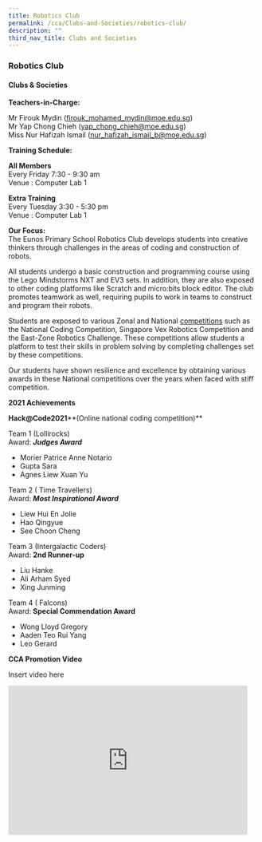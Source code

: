 ```yaml
---
title: Robotics Club
permalink: /cca/Clubs-and-Societies/robotics-club/
description: ""
third_nav_title: Clubs and Societies
---
```

### Robotics Club

#### Clubs &amp; Societies

**Teachers-in-Charge:**

Mr Firouk Mydin ([firouk\_mohamed\_mydin@moe.edu.sg](mailto:firouk_mohamed_mydin@moe.edu.sg))  
Mr Yap Chong Chieh ([yap\_chong\_chieh@moe.edu.sg](mailto:yap_chong_chieh@moe.edu.sg))  
Miss Nur Hafizah Ismail ([nur\_hafizah\_ismail\_b@moe.edu.sg](mailto:nur_hafizah_ismail_b@moe.edu.sg))

**Training Schedule:**

**All Members**
<br>Every Friday 7:30 - 9:30 am  
Venue : Computer Lab 1

**Extra Training**&nbsp;
<br>Every Tuesday 3:30 - 5:30 pm  
Venue : Computer Lab 1

**Our Focus:**
<br> The Eunos Primary School Robotics Club develops students into creative thinkers through challenges in the areas of coding and construction of robots.&nbsp;  
  
All students undergo a basic construction and programming course using the Lego Mindstorms NXT and EV3 sets. In addition, they are also exposed to other coding platforms like Scratch and micro:bits block editor. The club promotes teamwork as well, requiring pupils to work in teams to construct and program their robots.  
  
Students are exposed to various Zonal and National&nbsp;[competitions](https://staging.d1rxw6jlar8egk.amplifyapp.com/about-us/Achievements/CCA-achievements/)&nbsp;such as the National Coding Competition, Singapore Vex Robotics Competition and the East-Zone Robotics Challenge. These competitions allow students a platform to test their skills in problem solving by completing challenges set by these competitions.  
  
Our students have shown resilience and excellence by obtaining various awards in these National competitions over the years when faced with stiff competition.

**2021 Achievements**

**Hack@Code2021****(Online national coding competition)**&nbsp;

Team 1 (Lollirocks)&nbsp;  
Award:&nbsp;**_Judges Award_**  

*   Morier Patrice Anne Notario
*   Gupta Sara
*   Agnes Liew Xuan Yu

Team 2 ( Time Travellers)  
Award:&nbsp;**_Most Inspirational Award_**  

*   Liew Hui En Jolie
*   Hao Qingyue
*   See Choon Cheng&nbsp;

  

Team 3 (Intergalactic Coders)  
Award:&nbsp;**2nd Runner-up**  

*   Liu Hanke
*   Ali Arham Syed
*   Xing Junming

  

Team 4 ( Falcons)  
Award:&nbsp;**Special Commendation Award**  

*   Wong Lloyd Gregory
*   Aaden Teo Rui Yang
*   Leo Gerard

**CCA Promotion Video**

Insert video here

<iframe allowfullscreen="true" height="299" width="480" frameborder="0" src="https://docs.google.com/presentation/d/e/2PACX-1vQlqQzM-Sgv8f9y0O7QYdDhVzH9qMmy783xUSoVDGGb7Hy4Xp7z_s6comWSamydSoqXmHV_lfUEyQSa/embed?start=false&amp;loop=false&amp;delayms=5000"></iframe>